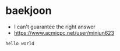 # baekjoon

- I can't guarantee the right answer
- https://www.acmicpc.net/user/minjun623
~~~
hello world
~~~
